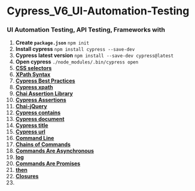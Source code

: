 # Cypress_V6_UI-Automation-Testing
### UI Automation Testing, API Testing, Frameworks with

1. **Create `package.json`**
    ```npm init```
2. **Install cypress**
    ```npm install cypress --save-dev```
3. **Cypress latest version**
    ```npm install --save-dev cypress@latest```
4. **Open cypress**
    ```./node_modules/.bin/cypress open```
5. **[CSS selectors](https://developer.mozilla.org/en-US/docs/Web/CSS/CSS_Selectors)**
6. **[XPath Syntax](https://www.w3schools.com/xml/xpath_syntax.asp)**
7. **[Cypress Best Practices](https://docs.cypress.io/guides/references/best-practices#Organizing-Tests-Logging-In-Controlling-State)**
8. **[Cypress xpath](https://github.com/cypress-io/cypress-xpath)**
9. **[Chai Assertion Library](https://www.chaijs.com/)**
10. **[Cypress Assertions](https://docs.cypress.io/guides/references/assertions#Chai)**
11. **[Chai-jQuery](https://docs.cypress.io/guides/references/assertions#Chai-jQuery)**
12. **[Cypress contains](https://docs.cypress.io/api/commands/contains#Syntax)**
13. **[Cypress document](https://docs.cypress.io/api/commands/document#Syntax)**
14. **[Cypress title](https://docs.cypress.io/api/commands/title#Syntax)**
15. **[Cypress url](https://docs.cypress.io/api/commands/url#Syntax)**
16. **[Command Line](https://docs.cypress.io/guides/guides/command-line#Installation)**
17. **[Chains of Commands](https://docs.cypress.io/guides/core-concepts/introduction-to-cypress#Chains-of-Commands)**
18. **[Commands Are Asynchronous](https://docs.cypress.io/guides/core-concepts/introduction-to-cypress#Commands-Are-Asynchronous)**
19. **[log](https://docs.cypress.io/api/commands/log)**
20. **[Commands Are Promises](https://docs.cypress.io/guides/core-concepts/introduction-to-cypress#Commands-Are-Promises)**
21. **[then](https://docs.cypress.io/api/commands/then#Syntax)**
22. **[Closures](https://docs.cypress.io/guides/core-concepts/variables-and-aliases#Closures)**
23. 

